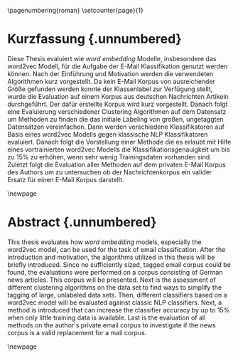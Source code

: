 \pagenumbering{roman}
\setcounter{page}{1}

# Kurzfassung {.unnumbered}

Diese Thesis evaluiert wie *word embedding* Modelle, insbesondere das word2vec Modell, für die Aufgabe der E-Mail Klassifikation genutzt werden können. Nach der Einführung und Motivation werden die verwendeten Algorithmen kurz vorgestellt. Da kein E-Mail Korpus von ausreichender Größe gefunden werden konnte der Klassenlabel zur Verfügung stellt, wurde die Evaluation auf einem Korpus aus deutschen Nachrichten Artikeln durchgeführt. Der dafür erstellte Korpus wird kurz vorgestellt. Danach folgt eine Evaluierung verschiedener Clustering Algorithmen auf dem Datensatz um Methoden zu finden die das initiale Labeling von großen, ungetaggten Datensätzen vereinfachen. Dann werden verschiedene Klassifikatoren auf Basis eines word2vec Modells gegen klassische NLP Klassifikatoren evaluiert. Danach folgt die Vorstellung einer Methode die es erlaubt mit Hilfe eines vortrainierten word2vec Modells die Klassifikationsgenauigkeit um bis zu 15% zu erhöhen, wenn sehr wenig Trainingsdaten vorhanden sind. Zuletzt folgt die Evaluation aller Methoden auf dem privaten E-Mail Korpus des Authors um zu untersuchen ob der Nachrichtenkorpus ein valider Ersatz für einen E-Mail Korpus darstellt.

\newpage

# Abstract {.unnumbered}

This thesis evaluates how *word embedding* models, especially the word2vec model, can be used for the task of email classification. After the introduction and motivation, the algorithms utilized in this thesis will be briefly introduced. Since no sufficiently sized, tagged email corpus could be found, the evaluations were performed on a corpus consisting of German news articles. This corpus will be presented. Next is the assessment of different clustering algorithms on the data set to find ways to simplify the tagging of large, unlabeled data sets. Then, different classifiers based on a word2vec model will be evaluated against classic NLP classifiers. Next, a method is introduced that can increase the classifier accuracy by up to 15% when only little training data is available. Last is the evaluation of all methods on the author's private email corpus to investigate if the news corpus is a valid replacement for a mail corpus.

\newpage
